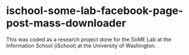 ischool-some-lab-facebook-page-post-mass-downloader
===================================================

This was coded as a research project done for the SoME Lab at the Information School (iSchool) at the University of Washington.
